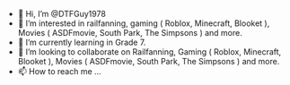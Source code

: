 - 👋 Hi, I’m @DTFGuy1978
- 👀 I’m interested in railfanning, gaming ( Roblox, Minecraft, Blooket ), Movies ( ASDFmovie, South Park, The Simpsons ) and more.
- 🌱 I’m currently learning in Grade 7.
- 💞️ I’m looking to collaborate on Railfanning, Gaming ( Roblox, Minecraft, Blooket ), Movies ( ASDFmovie, South Park, The Simpsons ) and more.
- 📫 How to reach me ...

<!---
DTFGuy1978/DTFGuy1978 is a ✨ special ✨ repository because its `README.md` (this file) appears on your GitHub profile.
You can click the Preview link to take a look at your changes.
--->
